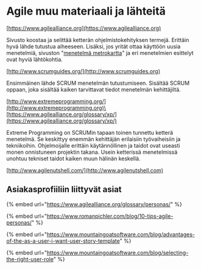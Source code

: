 # Agile muu materiaali ja lähteitä

[https://www.agilealliance.org](https://www.agilealliance.org)

Sivusto koostaa ja selittää ketterän ohjelmistokehityksen termejä. Erittäin hyvä lähde tutustua aiheeseen. Lisäksi, jos yrität ottaa käyttöön uusia menetelmiä, sivuston "[menetelmä metrokartta](https://www.agilealliance.org/agile101/subway-map-to-agile-practices/)" ja eri menetelmien esittelyt ovat hyviä lähtökohtia.

[http://www.scrumguides.org/](http://www.scrumguides.org)

Ensimmäinen lähde SCRUM menetelmän tutustumiseen. Sisältää SCRUM oppaan, joka sisältää kaiken tarvittavat tiedot menetelmän kehittäjiltä.

[http://www.extremeprogramming.org/](http://www.extremeprogramming.org)\
[https://www.agilealliance.org/glossary/xp/](https://www.agilealliance.org/glossary/xp/)

Extreme Programming on SCRUMin tapaan toinen tunnettu ketterä menetelmä. Se keskittyy enemmän kehittäjän erilaisiin työvaiheisiin ja tekniikoihin. Ohjelmoijalle erittäin käytännöllinen ja taidot ovat useasti monen onnistuneen projektin takana. Usein ketterissä menetelmissä unohtuu tekniset taidot kaiken muun hälinän keskellä.

[http://www.agilenutshell.com/](http://www.agilenutshell.com)

## Asiakasprofiiliin liittyvät asiat

{% embed url="https://www.agilealliance.org/glossary/personas/" %}

{% embed url="https://www.romanpichler.com/blog/10-tips-agile-personas/" %}

{% embed url="https://www.mountaingoatsoftware.com/blog/advantages-of-the-as-a-user-i-want-user-story-template" %}

{% embed url="https://www.mountaingoatsoftware.com/blog/selecting-the-right-user-role" %}

